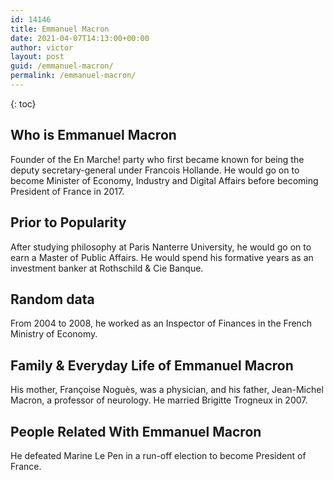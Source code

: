 ```yaml
---
id: 14146
title: Emmanuel Macron
date: 2021-04-07T14:13:00+00:00
author: victor
layout: post
guid: /emmanuel-macron/
permalink: /emmanuel-macron/
---
```



{: toc}


## Who is Emmanuel Macron



Founder of the En Marche! party who first became known for being the deputy secretary-general under Francois Hollande. He would go on to become Minister of Economy, Industry and Digital Affairs before becoming President of France in 2017. 

                
                
                
## Prior to Popularity



After studying philosophy at Paris Nanterre University, he would go on to earn a Master of Public Affairs. He would spend his formative years as an investment banker at Rothschild & Cie Banque.

                
                
                
## Random data



From 2004 to 2008, he worked as an Inspector of Finances in the French Ministry of Economy.

                
                
                
## Family & Everyday Life of Emmanuel Macron



His mother, Françoise Noguès, was a physician, and his father, Jean-Michel Macron, a professor of neurology. He married Brigitte Trogneux in 2007.

                
                
                
## People Related With Emmanuel Macron



He defeated Marine Le Pen in a run-off election to become President of France.

                
              
            
          
          
          